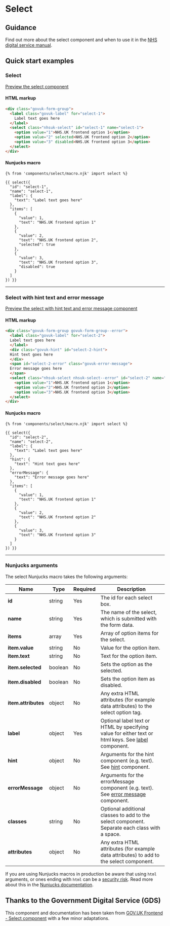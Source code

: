 # Select

## Guidance

Find out more about the select component and when to use it in the [NHS digital service manual](https://service-manual.nhs.uk/design-system/components/select).

## Quick start examples

### Select

[Preview the select component](https://nhsuk.github.io/nhsuk-frontend/components/select/index.html)

#### HTML markup

```html
<div class="govuk-form-group">
  <label class="govuk-label" for="select-1">
    Label text goes here
  </label>
  <select class="nhsuk-select" id="select-1" name="select-1">
    <option value="1">NHS.UK frontend option 1</option>
    <option value="2" selected>NHS.UK frontend option 2</option>
    <option value="3" disabled>NHS.UK frontend option 3</option>
  </select>
</div>
```

#### Nunjucks macro

```
{% from 'components/select/macro.njk' import select %}

{{ select({
  "id": "select-1",
  "name": "select-1",
  "label": {
    "text": "Label text goes here"
  },
  "items": [
    {
      "value": 1,
      "text": "NHS.UK frontend option 1"
    },
    {
      "value": 2,
      "text": "NHS.UK frontend option 2",
      "selected": true
    },
    {
      "value": 3,
      "text": "NHS.UK frontend option 3",
      "disabled": true
    }
  ]
}) }}
```

---

### Select with hint text and error message

[Preview the select with hint text and error message component](https://nhsuk.github.io/nhsuk-frontend/components/select/hint-error.html)

#### HTML markup

```html
<div class="govuk-form-group govuk-form-group--error">
  <label class="govuk-label" for="select-2">
  Label text goes here
  </label>
  <div class="govuk-hint" id="select-2-hint">
  Hint text goes here
  </div>
  <span id="select-2-error" class="govuk-error-message">
  Error message goes here
  </span>
  <select class="nhsuk-select nhsuk-select--error" id="select-2" name="select-2" aria-describedby="select-2-hint select-2-error">
    <option value="1">NHS.UK frontend option 1</option>
    <option value="2">NHS.UK frontend option 2</option>
    <option value="3">NHS.UK frontend option 3</option>
  </select>
</div>
```

#### Nunjucks macro

```
{% from 'components/select/macro.njk' import select %}

{{ select({
  "id": "select-2",
  "name": "select-2",
  "label": {
    "text": "Label text goes here"
  },
  "hint": {
    "text": "Hint text goes here"
  },
  "errorMessage": {
    "text": "Error message goes here"
  },
  "items": [
    {
      "value": 1,
      "text": "NHS.UK frontend option 1"
    },
    {
      "value": 2,
      "text": "NHS.UK frontend option 2"
    },
    {
      "value": 3,
      "text": "NHS.UK frontend option 3"
    }
  ]
}) }}
```

---

### Nunjucks arguments

The select Nunjucks macro takes the following arguments:

| Name                | Type    | Required | Description                                                                                                                                                                         |
| ------------------- | ------- | -------- | ----------------------------------------------------------------------------------------------------------------------------------------------------------------------------------- |
| **id**              | string  | Yes      | The id for each select box.                                                                                                                                                         |
| **name**            | string  | Yes      | The name of the select, which is submitted with the form data.                                                                                                                      |
| **items**           | array   | Yes      | Array of option items for the select.                                                                                                                                               |
| **item.value**      | string  | No       | Value for the option item.                                                                                                                                                          |
| **item.text**       | string  | No       | Text for the option item.                                                                                                                                                           |
| **item.selected**   | boolean | No       | Sets the option as the selected.                                                                                                                                                    |
| **item.disabled**   | boolean | No       | Sets the option item as disabled.                                                                                                                                                   |
| **item.attributes** | object  | No       | Any extra HTML attributes (for example data attributes) to the select option tag.                                                                                                   |
| **label**           | object  | Yes      | Optional label text or HTML by specifying value for either text or html keys. See [label](https://github.com/nhsuk/nhsuk-frontend/tree/master/packages/components/label) component. |
| **hint**            | object  | No       | Arguments for the hint component (e.g. text). See [hint](https://github.com/nhsuk/nhsuk-frontend/tree/master/packages/components/hint) component.                                   |
| **errorMessage**    | object  | No       | Arguments for the errorMessage component (e.g. text). See [error message](https://github.com/nhsuk/nhsuk-frontend/tree/master/packages/components/error-message) component.         |
| **classes**         | string  | No       | Optional additional classes to add to the select component. Separate each class with a space.                                                                                       |
| **attributes**      | object  | No       | Any extra HTML attributes (for example data attributes) to add to the select component.                                                                                             |

If you are using Nunjucks macros in production be aware that using `html` arguments, or ones ending with `html` can be a [security risk](https://developer.mozilla.org/en-US/docs/Glossary/Cross-site_scripting). Read more about this in the [Nunjucks documentation](https://mozilla.github.io/nunjucks/api.html#user-defined-templates-warning).

## Thanks to the Government Digital Service (GDS)

This component and documentation has been taken from [GOV.UK Frontend - Select component](https://github.com/alphagov/govuk-frontend/tree/main/package/govuk/components/select) with a few minor adaptations.
